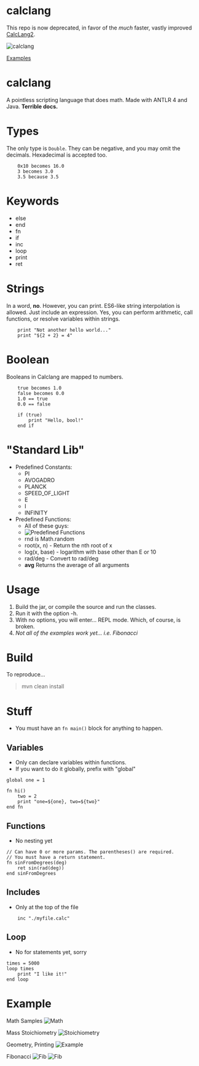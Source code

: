 # calclang
This repo is now deprecated, in favor of the *much* faster, vastly improved
[CalcLang2](https://github.com/calclang/calclang2).

![calclang](/screenshots/geometry_output.png?raw=true "calclang")

[Examples](#example)

# calclang
A pointless scripting language that does math. Made with ANTLR 4 and Java. **Terrible docs.**

# Types
The only type is `Double`. They can be negative, and you may omit the decimals.
Hexadecimal is accepted too.
```
    0x10 becomes 16.0
    3 becomes 3.0
    3.5 because 3.5
```

# Keywords
* else
* end
* fn
* if
* inc
* loop
* print
* ret

# Strings
In a word, **no**.
However, you can print.
ES6-like string interpolation is allowed. Just include an expression.
Yes, you can perform arithmetic, call functions, or resolve variables within
strings.

```
    print "Not another hello world..."
    print "${2 + 2} = 4"
```

# Boolean
Booleans in Calclang are mapped to numbers.

```
    true becomes 1.0
    false becomes 0.0
    1.0 == true
    0.0 == false

    if (true)
        print "Hello, bool!"
    end if
```

# "Standard Lib"
* Predefined Constants:
    * PI
    * AVOGADRO
    * PLANCK
    * SPEED_OF_LIGHT
    * E
    * I
    * INFINITY
* Predefined Functions:
    * All of these guys:
    * ![Predefined Functions](/screenshots/stdfuncs.png?raw=true "Predefined Functions")
    * rnd is Math.random
    * root(x, n) - Return the nth root of x
    * log(x, base) - logarithm with base other than E or 10
    * rad/deg - Convert to rad/deg
    * **avg** Returns the average of all arguments

# Usage
1.  Build the jar, or compile the source and run the classes.
2.  Run it with the option -h.
3.  With no options, you will enter... REPL mode. Which, of course, is broken.
4.  *Not all of the examples work yet... i.e. Fibonacci*

# Build

To reproduce...

> mvn clean install

# Stuff
*   You must have an `fn main()` block for anything to happen.

## Variables
* Only can declare variables within functions.
* If you want to do it globally, prefix with "global"

```
global one = 1

fn hi()
    two = 2
    print "one=${one}, two=${two}"
end fn
```

## Functions
* No nesting yet

```
// Can have 0 or more params. The parentheses() are required.
// You must have a return statement.
fn sinFromDegrees(deg)
    ret sin(rad(deg))
end sinFromDegrees
```

## Includes
* Only at the top of the file

```
    inc "./myfile.calc"
```

## Loop
* No for statements yet, sorry

```
times = 5000
loop times
    print "I like it!"
end loop
```

# Example

Math Samples
![Math](/screenshots/math.png?raw=true "Math")

Mass Stoichiometry
![Stoichiometry](/screenshots/stoichiometry_source.png?raw=true "Stoichiometry")

Geometry, Printing
![Example](/screenshots/geometry_source.png?raw=true "Example")

Fibonacci
![Fib](/screenshots/fibonacci.png?raw=true "Fib")
![Fib](/screenshots/fibonacci_output.png?raw=true "Fib")
